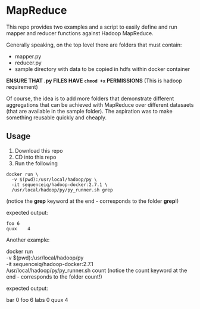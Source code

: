 # MapReduce

This repo provides two examples and a script to easily define and run mapper and reducer functions against Hadoop MapReduce.

Generally speaking, on the top level there are folders that must contain:

* mapper.py
* reducer.py
* sample directory with data to be copied in hdfs within docker container

__ENSURE THAT .py FILES HAVE `chmod +x` PERMISSIONS__
(This is hadoop requirement)

Of course, the idea is to add more folders that demonstrate different aggregations that can be achieved with MapReduce over different datasaets (that are available in the sample folder). The aspiration was to make something reusable quickly and cheaply.

## Usage

1. Download this repo
2. CD into this repo
3. Run the following

```
docker run \
  -v $(pwd):/usr/local/hadoop/py \
  -it sequenceiq/hadoop-docker:2.7.1 \
  /usr/local/hadoop/py/py_runner.sh grep
```
(notice the **grep** keyword at the end - corresponds to the folder **grep**!)

expected output:

```
foo	6
quux	4
```
Another example:

docker run \
  -v $(pwd):/usr/local/hadoop/py \
  -it sequenceiq/hadoop-docker:2.7.1 \
  /usr/local/hadoop/py/py_runner.sh count
(notice the count keyword at the end - corresponds to the folder count!)

expected output:

bar	0
foo	6
labs	0
quux	4
